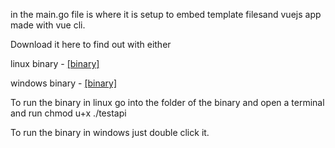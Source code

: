 
in the main.go file is where it is setup to embed template filesand vuejs app made with vue cli.

Download it here to find out with either

 
linux binary - [[binary]](https://github.com/golangast/testapi/raw/main/testapi)



windows binary - [[binary]](https://github.com/golangast/testapi/raw/main/testapi.exe)

To run the binary in linux go into the folder of the binary and open a terminal and run chmod u+x ./testapi

To run the binary in windows just double click it.
